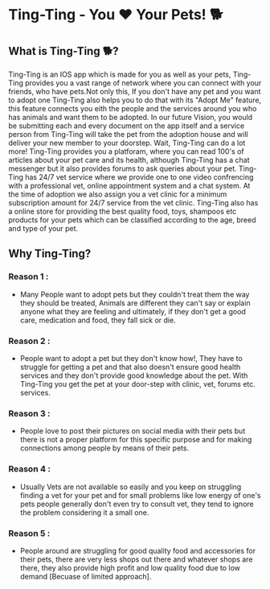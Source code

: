 # Ting-Ting - You ❤️ Your Pets! 🐕

## What is Ting-Ting 🐕?
Ting-Ting is an IOS app which is made for you as well as your pets, Ting-Ting provides you a vast range of network where you can connect with your friends, who have pets.Not only this, If you don't have any pet and you want to adopt one Ting-Ting also helps you to do that with its "Adopt Me" feature, this feature connects you eith the people and the services around you who has animals and want them to be adopted. In our future Vision, you would be submitting each and every document on the app itself and a service person from Ting-Ting will take the pet from the adoption house and will deliver your new member to your doorstep.
Wait, Ting-Ting can do a lot more! Ting-Ting provides you a platforam, where you can read 100's of articles about your pet care and its health, although Ting-Ting has a chat messenger but it also provides forums to ask queries about your pet.
Ting-Ting has 24/7 vet service where we provide one to one video confrencing with a professional vet, online appointment system and a chat system. At the time of adoption we also assign you a vet clinic for a minimum subscription amount for 24/7 service from the vet clinic.
Ting-Ting also has a online store for providing the best quality food, toys, shampoos etc products for your pets which can be classified according to the age, breed and type of your pet.


## Why Ting-Ting?

### Reason 1 : 
- Many People want to adopt pets but they couldn't treat them the way they should be treated, Animals are different they can't say or explain anyone what they are feeling and ultimately, if they don't get a good care, medication and food, they fall sick or die.

### Reason 2 : 
- People want to adopt a pet but they don't know how!, They have to struggle for getting a pet and that also doesn't ensure good health services and they don't provide good knowledge about the pet. With Ting-Ting you get the pet at your door-step with clinic, vet, forums etc. services.

### Reason 3 : 
- People love to post their pictures on social media with their pets but there is not a proper platform for this specific purpose and for making connections among people by means of their pets.

### Reason 4 : 
- Usually Vets are not available so easily and you keep on struggling finding a vet for your pet and for small problems like low energy of one's pets people generally  don't even try to consult vet, they tend to ignore the problem considering it a small one.

### Reason 5 : 
- People around are struggling for good quality food and accessories for their pets, there are very less shops out there and whatever shops are there, they also provide high profit and low quality food due to low demand [Becuase of limited approach].
